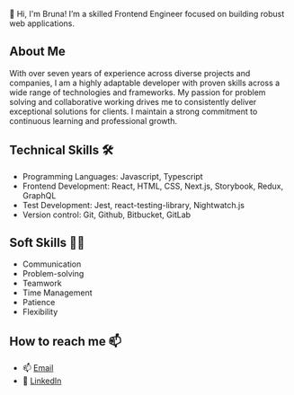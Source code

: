 👋 Hi, I'm Bruna! I’m a skilled Frontend Engineer focused on building robust web applications.

## About Me

With over seven years of experience across diverse projects and companies, I am a highly adaptable developer with proven skills across a wide range of technologies and frameworks. My passion for problem solving and collaborative working drives me to consistently deliver exceptional solutions for clients. I maintain a strong commitment to continuous learning and professional growth.

## Technical Skills 🛠️

- Programming Languages: Javascript, Typescript
- Frontend Development: React, HTML, CSS, Next.js, Storybook, Redux, GraphQL
- Test Development: Jest, react-testing-library, Nightwatch.js
- Version control: Git, Github, Bitbucket, GitLab

## Soft Skills 💪🏻

- Communication
- Problem-solving
- Teamwork
- Time Management
- Patience
- Flexibility

## How to reach me 📫

- 📫 [Email](mailto:bruna.bnayara@outlook.com)
- 🔗 [LinkedIn](https://www.linkedin.com/in/bruna-nayara/)
